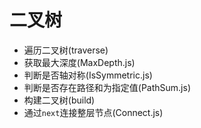 # 二叉树

- 遍历二叉树(traverse)
- 获取最大深度(MaxDepth.js)
- 判断是否轴对称(IsSymmetric.js)
- 判断是否存在路径和为指定值(PathSum.js)
- 构建二叉树(build)
- 通过`next`连接整层节点(Connect.js)
